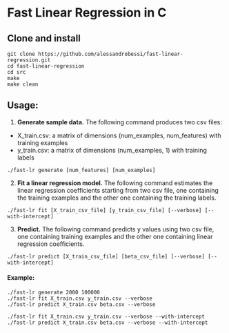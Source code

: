 # Fast Linear Regression in C

## Clone and install
```
git clone https://github.com/alessandrobessi/fast-linear-regression.git
cd fast-linear-regression
cd src
make
make clean
```

## Usage:
1) **Generate sample data.** The following command produces two csv files: 
- X_train.csv: a matrix of dimensions (num_examples, num_features) with training examples
- y_train.csv: a matrix of dimensions (num_examples, 1) with training labels
```
./fast-lr generate [num_features] [num_examples]
```


2) **Fit a linear regression model.** The following command estimates the linear regression coefficients starting from two csv file, one containing the training examples and the other one containing the training labels.
```
./fast-lr fit [X_train_csv_file] [y_train_csv_file] [--verbose] [--with-intercept]
```

3) **Predict.** The following command predicts y values using two csv file, one containing training examples and the other one containing linear regression coefficients.
```
./fast-lr predict [X_train_csv_file] [beta_csv_file] [--verbose] [--with-intercept]
```

#### Example:
```
./fast-lr generate 2000 100000
./fast-lr fit X_train.csv y_train.csv --verbose
./fast-lr predict X_train.csv beta.csv --verbose

./fast-lr fit X_train.csv y_train.csv --verbose --with-intercept
./fast-lr predict X_train.csv beta.csv --verbose --with-intercept
```
